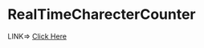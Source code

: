 # RealTimeCharecterCounter
LINK=> <a href="https://archit1203.github.io/RealTimeCharecterCounter/"> Click Here</a>
